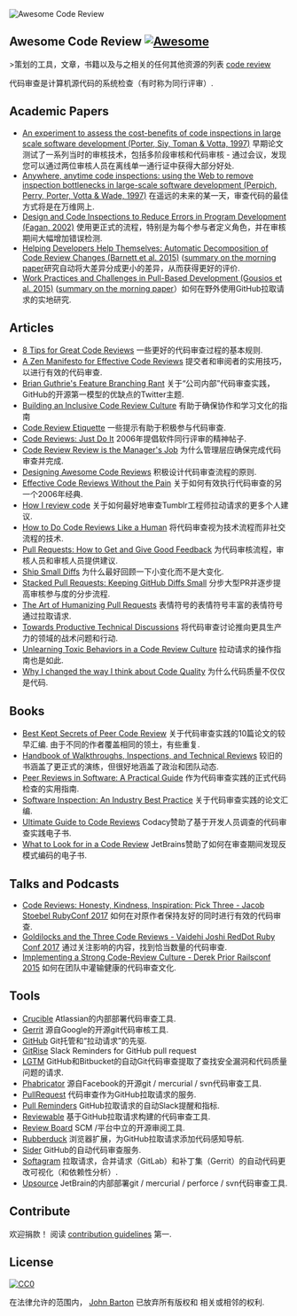 <div class="github-widget" data-repo="joho/awesome-code-review"></div>
<img src="https://raw.githubusercontent.com/joho/awesome-code-review/master/Awesome Code Review.png" alt="Awesome Code Review" />

## Awesome Code Review [![Awesome](https://cdn.rawgit.com/sindresorhus/awesome/d7305f38d29fed78fa85652e3a63e154dd8e8829/media/badge.svg)](https://github.com/sindresorhus/awesome)

&gt;策划的工具，文章，书籍以及与之相关的任何其他资源的列表 [code review](https://en.wikipedia.org/wiki/Code_review)

代码审查是计算机源代码的系统检查（有时称为同行评审）.



## Academic Papers

- [An experiment to assess the cost-benefits of code inspections in large scale software development (Porter, Siy, Toman & Votta, 1997)](http://laser.cs.umass.edu/courses/cs521-621.Fall10/documents/PorterSiyetal.pdf) 早期论文测试了一系列当时的审核技术，包括多阶段审核和代码审核 - 通过会议，发现您可以通过两位审核人员在离线单一通行证中获得大部分好处.
- [Anywhere, anytime code inspections: using the Web to remove inspection bottlenecks in large-scale software development (Perpich, Perry, Porter, Votta & Wade, 1997)](https://dl.acm.org/citation.cfm?id=253234) 在遥远的未来的某一天，审查代码的最佳方式将是在万维网上.
- [Design and Code Inspections to Reduce Errors in Program Development (Fagan, 2002)](https://link.springer.com/chapter/10.1007/978-3-642-59412-0_35) 使用更正式的流程，特别是为每个参与者定义角色，并在审核期间大幅增加错误检测.
- [Helping Developers Help Themselves: Automatic Decomposition of Code Review Changes (Barnett et al. 2015)](http://research.microsoft.com/pubs/238937/barnett2015hdh.pdf) ([summary on the morning paper](https://blog.acolyer.org/2015/06/26/helping-developers-help-themselves-automatic-decomposition-of-code-review-changes/)研究自动将大差异分成更小的差异，从而获得更好的评价.
- [Work Practices and Challenges in Pull-Based Development (Gousios et al. 2015)](https://sback.it/publications/icse2016b.pdf) ([summary on the morning paper](https://blog.acolyer.org/2015/06/23/work-practices-and-challenges-in-pull-based-development/)）如何在野外使用GitHub拉取请求的实地研究.

## Articles

- [8 Tips for Great Code Reviews](https://kellysutton.com/2018/10/08/8-tips-for-great-code-reviews.html) 一些更好的代码审查过程的基本规则.
- [A Zen Manifesto for Effective Code Reviews](https://medium.freecodecamp.org/a-zen-manifesto-for-effective-code-reviews-e30b5c95204a) 提交者和审阅者的实用技巧，以进行有效的代码审查.
- [Brian Guthrie's Feature Branching Rant](https://twitter.com/bguthrie/status/937750796334174209) 关于“公司内部”代码审查实践，GitHub的开源第一模型的优缺点的Twitter主题.
- [Building an Inclusive Code Review Culture](https://blog.plaid.com/building-an-inclusive-code-review-culture/) 有助于确保协作和学习文化的指南
- [Code Review Etiquette](https://css-tricks.com/code-review-etiquette/) 一些提示有助于积极参与代码审查.
- [Code Reviews: Just Do It](https://blog.codinghorror.com/code-reviews-just-do-it/) 2006年提倡软件同行评审的精神帖子.
- [Code Review Review is the Manager's Job](https://hecate.co/blog/code-review-review-is-the-managers-job) 为什么管理层应确保完成代码审查并完成.
- [Designing Awesome Code Reviews](https://medium.com/unpacking-trunk-club/designing-awesome-code-reviews-5a0d9cd867e3) 积极设计代码审查流程的原则.
- [Effective Code Reviews Without the Pain](https://www.developer.com/tech/article.php/3579756/Effective-Code-Reviews-Without-the-Pain.htm) 关于如何有效执行代码审查的另一个2006年经典.
- [How I review code](https://engineering.tumblr.com/post/170040992289/how-i-review-code) 关于如何最好地审查Tumblr工程师拉动请求的更多个人建议.
- [How to Do Code Reviews Like a Human](https://mtlynch.io/human-code-reviews-1/) 将代码审查视为技术流程而非社交流程的技术.
- [Pull Requests: How to Get and Give Good Feedback](https://kickstarter.engineering/pull-requests-how-to-get-and-give-good-feedback-f573469f0c44) 为代码审核流程，审核人员和审核人员提供建议.
- [Ship Small Diffs](https://blog.skyliner.io/ship-small-diffs-741308bec0d1) 为什么最好回顾一下小变化而不是大变化.
- [Stacked Pull Requests: Keeping GitHub Diffs Small](https://graysonkoonce.com/stacked-pull-requests-keeping-github-diffs-small/) 分步大型PR并逐步提高审核参与度的分步流程.
- [The Art of Humanizing Pull Requests](https://blog.usejournal.com/the-art-of-humanizing-pull-requests-prs-b520588eb345) 表情符号的表情符号丰富的表情符号通过拉取请求.
- [Towards Productive Technical Discussions](https://cate.blog/2018/07/03/towards-productive-technical-discussions/) 将代码审查讨论推向更具生产力的领域的战术问题和行动.
- [Unlearning Toxic Behaviors in a Code Review Culture](https://medium.com/@sandya.sankarram/unlearning-toxic-behaviors-in-a-code-review-culture-b7c295452a3c) 拉动请求的操作指南也是如此.
- [Why I changed the way I think about Code Quality](https://medium.freecodecamp.org/why-i-changed-the-way-i-think-about-code-quality-88c5d8d57e68) 为什么代码质量不仅仅是代码.

## Books

- [Best Kept Secrets of Peer Code Review](https://www.goodreads.com/book/show/1563457.Best_Kept_Secrets_of_Peer_Code_Review)  关于代码审查实践的10篇论文的较早汇编.  由于不同的作者覆盖相同的领土，有些重复.
- [Handbook of Walkthroughs, Inspections, and Technical Reviews](https://www.amazon.com/Handbook-Walkthroughs-Inspections-Technical-Reviews/dp/0932633196) 较旧的书涵盖了更正式的演练，但很好地涵盖了政治和团队动态.
- [Peer Reviews in Software: A Practical Guide](https://www.amazon.com/Peer-Reviews-Software-Practical-Guide/dp/0201734850) 作为代码审查实践的正式代码检查的实用指南.
- [Software Inspection: An Industry Best Practice](https://www.amazon.com/Software-Inspection-Industry-Best-Practice/dp/0818673400) 关于代码审查实践的论文汇编.
- [Ultimate Guide to Code Reviews](https://www.codacy.com/ebooks/guide-to-code-reviews) Codacy赞助了基于开发人员调查的代码审查实践电子书.
- [What to Look for in a Code Review](https://leanpub.com/whattolookforinacodereview) JetBrains赞助了如何在审查期间发现反模式编码的电子书.

## Talks and Podcasts

- [Code Reviews: Honesty, Kindness, Inspiration: Pick Three - Jacob Stoebel RubyConf 2017](http://confreaks.tv/videos/rubyconf2017-code-reviews-honesty-kindness-inspiration-pick-three) 如何在对原作者保持友好的同时进行有效的代码审查.
- [Goldilocks and the Three Code Reviews - Vaidehi Joshi RedDot Ruby Conf 2017](https://confreaks.tv/videos/reddotrubyconf2017-goldilocks-and-the-three-code-reviews) 通过关注影响的内容，找到恰当数量的代码审查.
- [Implementing a Strong Code-Review Culture - Derek Prior Railsconf 2015](https://www.youtube.com/watch?v=PJjmw9TRB7s) 如何在团队中灌输健康的代码审查文化.

## Tools

- [Crucible](https://www.atlassian.com/software/crucible) Atlassian的内部部署代码审查工具.
- [Gerrit](https://www.gerritcodereview.com/) 源自Google的开源git代码审核工具.
- [GitHub](https://github.com) Git托管和“拉动请求”的先驱.
- [GitRise](https://www.gitrise.com/) Slack Reminders for GitHub pull request
- [LGTM](https://lgtm.com) GitHub和Bitbucket的自动Git代码审查提取了查找安全漏洞和代码质量问题的请求.
- [Phabricator](https://www.phacility.com/phabricator/) 源自Facebook的开源git / mercurial / svn代码审查工具.
- [PullRequest](https://www.pullrequest.com/) 代码审查作为GitHub拉取请求的服务.
- [Pull Reminders](https://pullreminders.com) GitHub拉取请求的自动Slack提醒和指标.
- [Reviewable](https://reviewable.io/) 基于GitHub拉取请求构建的代码审查工具.
- [Review Board](https://www.reviewboard.org/) SCM /平台中立的开源审阅工具.
- [Rubberduck](https://www.rubberduck.io) 浏览器扩展，为GitHub拉取请求添加代码感知导航.
- [Sider](https://sider.review/) GitHub的自动代码审查服务.
- [Softagram](https://softagram.com/) 拉取请求，合并请求（GitLab）和补丁集（Gerrit）的自动代码更改可视化（和依赖性分析）.
- [Upsource](https://www.jetbrains.com/upsource/) JetBrain的内部部署git / mercurial / perforce / svn代码审查工具.

## Contribute

 欢迎捐款！  阅读 [contribution guidelines](https://github.com/joho/awesome-code-review/blob/master/contributing.md) 第一.

## License

[![CC0](http://mirrors.creativecommons.org/presskit/buttons/88x31/svg/cc-zero.svg)](http://creativecommons.org/publicdomain/zero/1.0)

在法律允许的范围内， [John Barton](https://johnbarton.co) 已放弃所有版权和
相关或相邻的权利.
